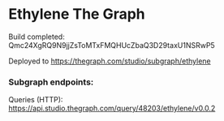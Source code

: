 # Ethylene The Graph

Build completed: Qmc24XgRQ9N9jjZsToMTxFMQHUcZbaQ3D29taxU1NSRwP5

Deployed to https://thegraph.com/studio/subgraph/ethylene

### Subgraph endpoints:

Queries (HTTP):     https://api.studio.thegraph.com/query/48203/ethylene/v0.0.2